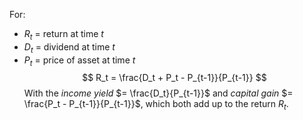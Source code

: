 For:
- $R_t$ = return at time $t$
- $D_t$ = dividend at time $t$
- $P_t$ = price of asset at time $t$
$$ R_t = \frac{D_t + P_t - P_{t-1}}{P_{t-1}} $$
With the *income yield* $= \frac{D_t}{P_{t-1}}$ and *capital gain* $= \frac{P_t - P_{t-1}}{P_{t-1}}$, which both add up to the return $R_t$.